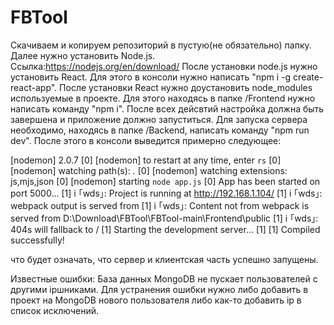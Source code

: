 # FBTool
Скачиваем и копируем репозиторий в пустую(не обязательно) папку.
Далее нужно установить Node.js. Ссылка:https://nodejs.org/en/download/
После установки node.js нужно установить React.
Для этого в консоли нужно написать "npm i -g create-react-app".
После установки React нужно доустановить node_modules используемые в проекте.
Для этого находясь в папке /Frontend нужно написать команду "npm i".
После всех дейсвтий настройка должна быть завершена и приложение должно запуститься.
Для запуска сервера необходимо, находясь в папке /Backend, написать команду "npm run dev".
После этого в консоли выведится примерно следующее:

[nodemon] 2.0.7
[0] [nodemon] to restart at any time, enter `rs`
[0] [nodemon] watching path(s): *.*
[0] [nodemon] watching extensions: js,mjs,json
[0] [nodemon] starting `node app.js`
[0] App has been started on port 5000...
[1] i ｢wds｣: Project is running at http://192.168.1.104/
[1] i ｢wds｣: webpack output is served from
[1] i ｢wds｣: Content not from webpack is served from D:\Download\FBTool\FBTool-main\Frontend\public
[1] i ｢wds｣: 404s will fallback to /
[1] Starting the development server...
[1]
[1] Compiled successfully!

что будет означать, что сервер и клиентская часть успешно запущены.

Известные ошибки: База данных MongoDB не пускает пользователей с другими ipшниками. Для устранения ошибки нужно либо добавить в проект на MongoDB нового пользователя либо как-то добавить ip в список исключений.
